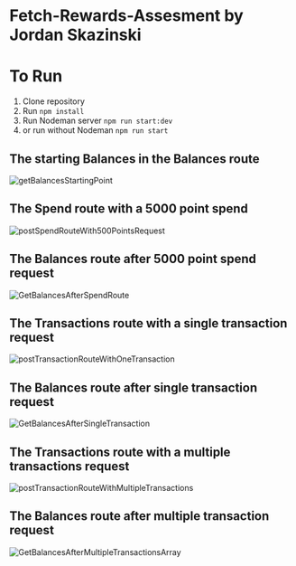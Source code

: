 # Fetch-Rewards-Assesment by Jordan Skazinski
 
# To Run
1. Clone repository
2. Run `npm install`
3. Run Nodeman server `npm run start:dev`
4. or run without Nodeman `npm run start`

## The starting Balances in the Balances route
![getBalancesStartingPoint](https://user-images.githubusercontent.com/94482945/172914892-07e48349-cbcc-49b1-8fa6-9563f97453c3.PNG)
## The Spend route with a 5000 point spend 
![postSpendRouteWith500PointsRequest](https://user-images.githubusercontent.com/94482945/172914893-d9163088-7876-49b8-894b-f1228af13fa5.PNG)
## The Balances route after 5000 point spend request
![GetBalancesAfterSpendRoute](https://user-images.githubusercontent.com/94482945/172914891-ee2f25a0-da90-40a6-9806-c5342d54a543.PNG)
## The Transactions route with a single transaction request
![postTransactionRouteWithOneTransaction](https://user-images.githubusercontent.com/94482945/172914896-7b86131d-b73d-4bce-a85d-bbcf4fd228d4.PNG)
## The Balances route after single transaction request
![GetBalancesAfterSingleTransaction](https://user-images.githubusercontent.com/94482945/172914890-42eca454-1fd2-40ff-935a-d349b85b4419.PNG)
## The Transactions route with a multiple transactions request
![postTransactionRouteWithMultipleTransactions](https://user-images.githubusercontent.com/94482945/172914894-9e57b674-0464-40fd-acc1-1e43e0ee83c2.PNG)
## The Balances route after multiple transaction request
![GetBalancesAfterMultipleTransactionsArray](https://user-images.githubusercontent.com/94482945/172914889-84d06fe7-c43d-4eff-9be5-6e2c83b18a05.PNG)






